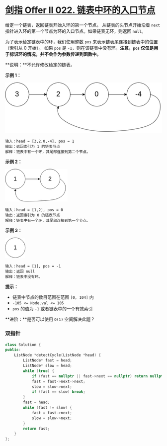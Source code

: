 # [剑指 Offer II 022. 链表中环的入口节点](https://leetcode.cn/problems/c32eOV/)

给定一个链表，返回链表开始入环的第一个节点。 从链表的头节点开始沿着 `next` 指针进入环的第一个节点为环的入口节点。如果链表无环，则返回 `null`。

为了表示给定链表中的环，我们使用整数 `pos` 来表示链表尾连接到链表中的位置（索引从 0 开始）。 如果 `pos` 是 `-1`，则在该链表中没有环。**注意，`pos` 仅仅是用于标识环的情况，并不会作为参数传递到函数中。**

**说明：**不允许修改给定的链表。

**示例 1：**

![img](../../Images/7.链表中环的入口结点.assets/circularlinkedlist.png)

```
输入：head = [3,2,0,-4], pos = 1
输出：返回索引为 1 的链表节点
解释：链表中有一个环，其尾部连接到第二个节点。
```

**示例 2：**

![img](../../Images/7.链表中环的入口结点.assets/circularlinkedlist_test2.png)

```
输入：head = [1,2], pos = 0
输出：返回索引为 0 的链表节点
解释：链表中有一个环，其尾部连接到第一个节点。
```

**示例 3：**

![img](../../Images/7.链表中环的入口结点.assets/circularlinkedlist_test3.png)

```
输入：head = [1], pos = -1
输出：返回 null
解释：链表中没有环。
```

**提示：**

- 链表中节点的数目范围在范围 `[0, 104]` 内
- `-105 <= Node.val <= 105`
- `pos` 的值为 `-1` 或者链表中的一个有效索引

**进阶：**是否可以使用 `O(1)` 空间解决此题？

### 双指针

```c++
class Solution {
public:
    ListNode *detectCycle(ListNode *head) {
        ListNode* fast = head;
        ListNode* slow = head;
        while (true) {
            if (fast == nullptr || fast->next == nullptr) return nullptr;
            fast = fast->next->next;
            slow = slow->next;
            if (fast == slow) break;
        }
        fast = head;
        while (fast != slow) {
            fast = fast->next;
            slow = slow->next;
        }
        return fast;
    }
};
```


